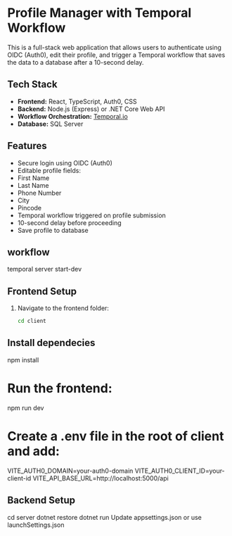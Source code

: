 # Profile Manager with Temporal Workflow
This is a full-stack web application that allows users to authenticate using OIDC (Auth0), edit their profile, and trigger a Temporal workflow that saves the data to a database after a 10-second delay.

## Tech Stack

- **Frontend:** React, TypeScript, Auth0, CSS
- **Backend:** Node.js (Express) or .NET Core Web API
- **Workflow Orchestration:** [Temporal.io](https://temporal.io)
- **Database:** SQL Server
## Features

-  Secure login using OIDC (Auth0)
-  Editable profile fields:
  - First Name
  - Last Name
  - Phone Number
  - City
  - Pincode
-  Temporal workflow triggered on profile submission
  - 10-second delay before proceeding
  - Save profile to database

## workflow 
temporal server start-dev

##  Frontend Setup
1. Navigate to the frontend folder:
   ```bash
   cd client
## Install dependecies 
npm install
# Run the frontend:
npm run dev
# Create a .env file in the root of client and add:
VITE_AUTH0_DOMAIN=your-auth0-domain
VITE_AUTH0_CLIENT_ID=your-client-id
VITE_API_BASE_URL=http://localhost:5000/api

## Backend Setup 
cd server
dotnet restore
dotnet run
Update appsettings.json or use launchSettings.json

